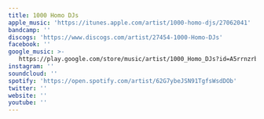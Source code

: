```yaml
---
title: 1000 Homo DJs
apple_music: 'https://itunes.apple.com/artist/1000-homo-djs/27062041'
bandcamp: ''
discogs: 'https://www.discogs.com/artist/27454-1000-Homo-DJs'
facebook: ''
google_music: >-
   https://play.google.com/store/music/artist/1000_Homo_DJs?id=A5rrnzrbjij3lsojogazjirbvnu
instagram: ''
soundcloud: ''
spotify: 'https://open.spotify.com/artist/62G7ybeJSN91TgfsWsdDOb'
twitter: ''
website: ''
youtube: ''
---
```

